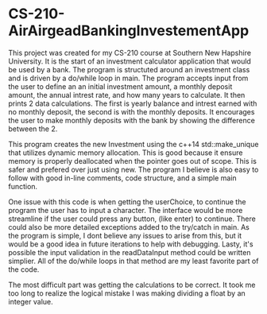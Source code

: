 # CS-210-AirAirgeadBankingInvestementApp

  This project was created for my CS-210 course at Southern New Hapshire University. It is the start of an investment calculator application that would be used by a bank.
  The program is structuted around an investment class and is driven by a do/while loop in main. The program accepts input from the user to define an an initial investment amount,
  a monthly deposit amount, the annual intrest rate, and how many years to calculate. It then prints 2 data calculations. The first is yearly balance and intrest earned with no
  monthly deposit, the second is with the monthly deposits. It encourages the user to make monthly deposits with the bank by showing the difference between the 2. 

  This program creates the new Investment using the c++14 std::make_unique that utilizes dynamic memory allocation. This is good because it ensure memory is properly deallocated 
  when the pointer goes out of scope. This is safer and prefered over just using new. The program I believe is also easy to follow with good in-line comments, code structure, and a simple main function.

  One issue with this code is when getting the userChoice, to continue the program the user has to input a character. The interface would be more streamline if the user could press any button, (like enter) to continue. 
  There could also be more detailed exceptions added to the try/catch in main. As the program is simple, I dont believe any issues to arise from this, but it would be a good idea in future iterations to help with debugging. 
  Lasty, it's possible the input validation in the readDataInput method could be written simplier. All of the do/while loops in that method are my least favorite part of the code. 

  The most difficult part was getting the calculations to be correct. It took me too long to realize the logical mistake I was making dividing a float by an integer value. 
